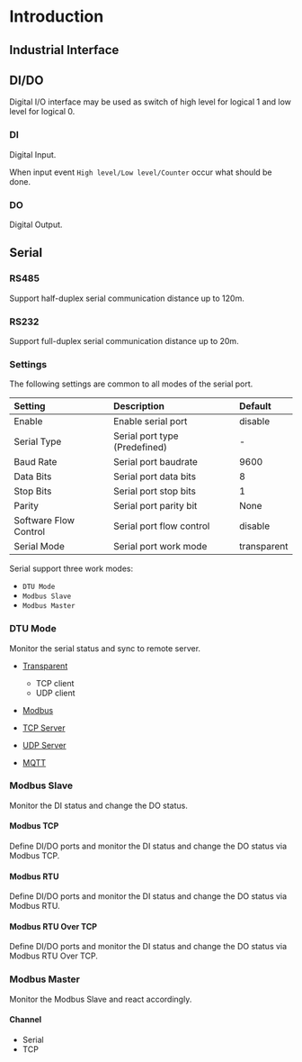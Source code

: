 # Introduction

## Industrial Interface

## DI/DO

Digital I/O interface may be used as switch of high level for logical 1 and low level for logical 0.

### DI

Digital Input.

When input event `High level/Low level/Counter` occur what should be done.

### DO

Digital Output.

## Serial

### RS485

Support half-duplex serial communication distance up to 120m.

### RS232

Support full-duplex serial communication distance up to 20m.

### Settings

The following settings are common to all modes of the serial port.

| Setting               | Description                   | Default     |
|:----------------------|:------------------------------|:------------|
| Enable                | Enable serial port            | disable     |
| Serial Type           | Serial port type (Predefined) | -           |
| Baud Rate             | Serial port baudrate          | 9600        |
| Data Bits             | Serial port data bits         | 8           |
| Stop Bits             | Serial port stop bits         | 1           |
| Parity                | Serial port parity bit        | None        |
| Software Flow Control | Serial port flow control      | disable     |
| Serial Mode           | Serial port work mode         | transparent |

Serial support three work modes:

 - `DTU Mode`
 - `Modbus Slave`
 - `Modbus Master`

### DTU Mode

Monitor the serial status and sync to remote server.

 - [Transparent](serial_dtu#transparent)

   + TCP client
   + UDP client

 - [Modbus](serial_dtu#modbus)
 - [TCP Server](serial_dtu#tcp-server)
 - [UDP Server](serial_dtu#udp-server)
 - [MQTT](serial_dtu#mqtt)

### Modbus Slave

Monitor the DI status and change the DO status.

#### Modbus TCP

Define DI/DO ports and monitor the DI status and change the DO status via Modbus TCP.

#### Modbus RTU

Define DI/DO ports and monitor the DI status and change the DO status via Modbus RTU.

#### Modbus RTU Over TCP

Define DI/DO ports and monitor the DI status and change the DO status via Modbus RTU Over TCP.

### Modbus Master

Monitor the Modbus Slave and react accordingly.

#### Channel

 - Serial
 - TCP

